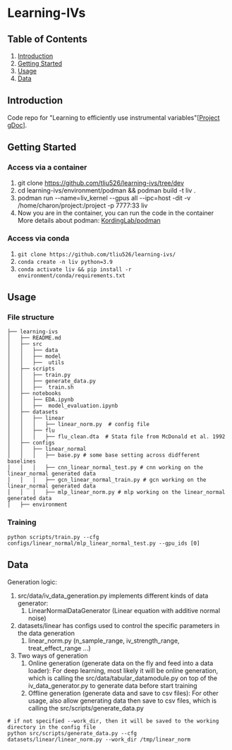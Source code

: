 # Learning-IVs

## Table of Contents

1. [Introduction](#introduction)
2. [Getting Started](#getting-started)
3. [Usage](#usage)
4. [Data](#data)

## Introduction

Code repo for "Learning to efficiently use instrumental variables"[[Project gDoc](https://docs.google.com/document/d/1EODX4RHlNU0oUI7sM6cc-GS7Ku6-hx0oR8qe2OD8hYk/edit?usp=sharing)].

## Getting Started

### Access via a container
1. git clone https://github.com/tliu526/learning-ivs/tree/dev
2. cd learning-ivs/environment/podman && podman build -t liv .
3. podman run --name=liv_kernel --gpus all --ipc=host -dit -v /home/charon/project:/project -p 7777:33 liv
4. Now you are in the container, you can run the code in the container
More details about podman: [KordingLab/podman](https://github.com/KordingLab/wiki/tree/master/compute/containers])

### Access via conda
1. `git clone https://github.com/tliu526/learning-ivs/`
2. `conda create -n liv python=3.9`
3. `conda activate liv && pip install -r environment/conda/requirements.txt`

## Usage

### File structure
```
├── learning-ivs
│   ├── README.md
│   ├── src
│   │   ├── data
│   │   ├── model
│   │   ├──  utils
│   ├── scripts
│   │   ├── train.py
│   │   ├── generate_data.py
│   │   ├──  train.sh
│   ├── notebooks
│   │   ├── EDA.ipynb
│   │   ├──  model_evaluation.ipynb
│   ├── datasets
│   │   ├── linear
│   │   │   ├── linear_norm.py  # config file
│   │   ├── flu
│   │   │   ├── flu_clean.dta  # Stata file from McDonald et al. 1992
│   ├── configs
│   │   ├── linear_normal
│   │   │   ├── base.py # some base setting across didfferent baselines
│   │   │   ├── cnn_linear_normal_test.py # cnn working on the linear_normal generated data
│   │   │   ├── gcn_linear_normal_train.py # gcn working on the linear_normal generated data
│   │   │   ├── mlp_linear_norm.py # mlp working on the linear_normal generated data
│   ├── environment
```

### Training
```
python scripts/train.py --cfg configs/linear_normal/mlp_linear_normal_test.py --gpu_ids [0]
``` 

## Data
Generation logic:
1. src/data/iv_data_generation.py implements different kinds of data generator:
    1. LinearNormalDataGenerator (Linear equation with additive normal noise)
2. datasets/linear has configs used to control the specific parameters in the data generation
    1. linear_norm.py (n_sample_range, iv_strength_range, treat_effect_range ...)
3. Two ways of generation
   1. Online generation (generate data on the fly and feed into a data loader):
        For deep learning, most likely it will be online generation, which is calling the 
   src/data/tabular_datamodule.py on top of the iv_data_generator.py to generate data before start training
   2. Offline generation (generate data and save to csv files):
        For other usage, also allow generating data then save to csv files, which is calling the src/scripts/generate_data.py

```
# if not specified --work_dir, then it will be saved to the working directory in the config file
python src/scripts/generate_data.py --cfg datasets/linear/linear_norm.py --work_dir /tmp/linear_norm
```

